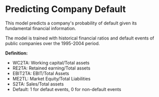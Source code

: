 # Predicting Company Default
This model predicts a company's probability of default given its fundamental financial information.

The model is trained with historical financial ratios and default events of public companies over the 1995-2004 period.

**Definition:**
* WC2TA: Working capital/Total assets
* RE2TA: Retained earning/Total assets
* EBIT2TA: EBIT/Total Assets
* ME2TL: Market Equity/Total Liabilities
* S2TA: Sales/Total assets
* Default: 1 for defaut events, 0 for non-default events